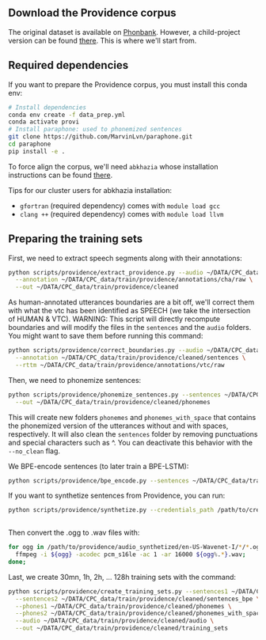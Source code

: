 ## Download the Providence corpus

The original dataset is available on [Phonbank](https://phonbank.talkbank.org/access/Eng-NA/Providence.html).
However, a child-project version can be found [there](https://gin.g-node.org/LAAC-LSCP/providence). 
This is where we'll start from.

## Required dependencies 

If you want to prepare the Providence corpus, you must install this conda env:

``````bash
# Install dependencies
conda env create -f data_prep.yml
conda activate provi
# Install paraphone: used to phonemized sentences
git clone https://github.com/MarvinLvn/paraphone.git
cd paraphone
pip install -e .
``````

To force align the corpus, we'll need `abkhazia` whose installation instructions can be found [there](https://docs.cognitive-ml.fr/abkhazia/install.html).

Tips for our cluster users for abkhazia installation: 
- `gfortran` (required dependency) comes with `module load gcc`
- `clang ++` (required dependency) comes with `module load llvm`

## Preparing the training sets

First, we need to extract speech segments along with their annotations:

```bash
python scripts/providence/extract_providence.py --audio ~/DATA/CPC_data/train/providence/recordings/raw \
  --annotation ~/DATA/CPC_data/train/providence/annotations/cha/raw \
  --out ~/DATA/CPC_data/train/providence/cleaned
```

As human-annotated utterances boundaries are a bit off, we'll correct them with what the vtc has been identified as SPEECH (we take the intersection of HUMAN & VTC).
WARNING: This script will directly recompute boundaries and will modify the files in the `sentences` and the `audio` folders. You might want to save them before running this command:

```bash
python scripts/providence/correct_boundaries.py --audio ~/DATA/CPC_data/train/providence/cleaned/audio \
  --annotation ~/DATA/CPC_data/train/providence/cleaned/sentences \
  --rttm ~/DATA/CPC_data/train/providence/annotations/vtc/raw
```

Then, we need to phonemize sentences:

```bash
python scripts/providence/phonemize_sentences.py --sentences ~/DATA/CPC_data/train/providence/cleaned/sentences \
  --out ~/DATA/CPC_data/train/providence/cleaned/phonemes
```

This will create new folders `phonemes` and `phonemes_with_space` that contains the phonemized version of the utterances without and with spaces, respectively.
It will also clean the `sentences` folder by removing punctuations and special characters such as ^. You can deactivate this behavior with the `--no_clean` flag.

We BPE-encode sentences (to later train a BPE-LSTM):

```bash
python scripts/providence/bpe_encode.py --sentences ~/DATA/CPC_data/train/providence/cleaned/sentences
```

If you want to synthetize sentences from Providence, you can run:
```bash
python scripts/providence/synthetize.py --credentials_path /path/to/credentials.json \
  
```

Then convert the .ogg to .wav files with:

```bash
for ogg in /path/to/providence/audio_synthetized/en-US-Wavenet-I/*/*.ogg; do 
  ffmpeg -i ${ogg} -acodec pcm_s16le -ac 1 -ar 16000 ${ogg%.*}.wav; 
done;
```

Last, we create 30mn, 1h, 2h, ... 128h training sets with the command:

```bash
python scripts/providence/create_training_sets.py --sentences1 ~/DATA/CPC_data/train/providence/cleaned/sentences \
  --sentences2 ~/DATA/CPC_data/train/providence/cleaned/sentences_bpe \
  --phones1 ~/DATA/CPC_data/train/providence/cleaned/phonemes \
  --phones2 ~/DATA/CPC_data/train/providence/cleaned/phonemes_with_space \
  --audio ~/DATA/CPC_data/train/providence/cleaned/audio \
  --out ~/DATA/CPC_data/train/providence/cleaned/training_sets
```

